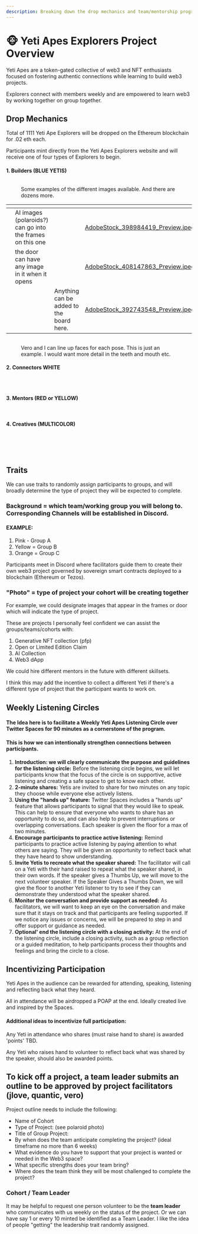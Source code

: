 ```yaml
---
description: Breaking down the drop mechanics and team/mentorship program.
---
```


# 🐵 Yeti Apes Explorers Project Overview

Yeti Apes are a token-gated collective of web3 and NFT enthusiasts focused on fostering authentic connections while learning to build web3 projects.

Explorers connect with members weekly and are empowered to learn web3 by working together on group together.

## Drop Mechanics

Total of 1111 Yeti Ape Explorers will be dropped on the Ethereum blockchain for .02 eth each.

Participants mint directly from the Yeti Apes Explorers website and will receive one of four types of Explorers to begin.

#### 1. Builders (BLUE YETIS)

<figure><img src=".gitbook/assets/AdobeStock_528321813_Preview.jpeg" alt=""><figcaption><p>Some examples of the different images available. And there are dozens more.</p></figcaption></figure>

<table data-view="cards"><thead><tr><th></th><th></th><th></th><th data-hidden data-card-cover data-type="files"></th></tr></thead><tbody><tr><td></td><td>AI images (polaroids?) can go into the frames on this one</td><td></td><td><a href=".gitbook/assets/AdobeStock_398984419_Preview.jpeg">AdobeStock_398984419_Preview.jpeg</a></td></tr><tr><td></td><td>the door can have any image in it when it opens</td><td></td><td><a href=".gitbook/assets/AdobeStock_408147863_Preview.jpeg">AdobeStock_408147863_Preview.jpeg</a></td></tr><tr><td></td><td></td><td>Anything can be added to the board here.</td><td><a href=".gitbook/assets/AdobeStock_392743548_Preview.jpeg">AdobeStock_392743548_Preview.jpeg</a></td></tr></tbody></table>

<figure><img src=".gitbook/assets/AdobeStock_420467242_Preview.gif" alt=""><figcaption><p>Vero and I can line up faces for each pose. This is just an example. I would want more detail in the teeth and mouth etc.</p></figcaption></figure>

#### 2. Connectors WHITE

<div>

<figure><img src=".gitbook/assets/AdobeStock_389694416_Preview.jpeg" alt=""><figcaption></figcaption></figure>

 

<figure><img src=".gitbook/assets/AdobeStock_394481252_Preview.jpeg" alt=""><figcaption></figcaption></figure>

 

<figure><img src=".gitbook/assets/AdobeStock_394481296_Preview.jpeg" alt=""><figcaption></figcaption></figure>

</div>

#### 3. Mentors (RED or YELLOW)

<figure><img src=".gitbook/assets/AdobeStock_381732795_Preview.jpeg" alt=""><figcaption></figcaption></figure>

<figure><img src=".gitbook/assets/AdobeStock_369137502_Preview.jpeg" alt=""><figcaption></figcaption></figure>

#### 4. Creatives (MULTICOLOR)

<figure><img src=".gitbook/assets/AdobeStock_457849338_Preview.jpeg" alt=""><figcaption></figcaption></figure>

<figure><img src=".gitbook/assets/AdobeStock_486785104_Preview.jpeg" alt=""><figcaption></figcaption></figure>

<div>

<figure><img src=".gitbook/assets/AdobeStock_348593898_Preview.jpeg" alt=""><figcaption></figcaption></figure>

 

<figure><img src=".gitbook/assets/AdobeStock_528321677_Preview.jpeg" alt=""><figcaption></figcaption></figure>

</div>

<figure><img src=".gitbook/assets/AdobeStock_498502462_Preview.jpeg" alt=""><figcaption></figcaption></figure>



## Traits

We can use traits to randomly assign participants to groups, and will broadly determine the type of project they will be expected to complete.&#x20;

### Background = which team/working group you will belong to.  Corresponding Channels will be established in Discord.

#### EXAMPLE:

1. Pink - Group A
2. Yellow = Group B&#x20;
3. Orange = Group C

Participants meet in Discord where facilitators guide them to create their own web3 project governed by sovereign smart contracts deployed to a blockchain (Ethereum or Tezos).&#x20;

### "Photo" = type of project your cohort will be creating together

For example, we could designate images that appear in the frames or door which will indicate the type of project.

These are projects I personally feel confident we can assist the groups/teams/cohorts with:&#x20;

1. Generative NFT collection (pfp)
2. Open or Limited Edition Claim
3. AI Collection
4. Web3 dApp

We could hire different mentors in the future with different skillsets. &#x20;

I think this may add the incentive to collect a different Yeti if there's a different type of project that the participant wants to work on.

## Weekly Listening Circles

#### The Idea here is to facilitate a Weekly Yeti Apes Listening Circle over Twitter Spaces for 90 minutes as a cornerstone of the program.&#x20;

#### This is how we can intentionally strengthen connections between participants.&#x20;

1. **Introduction: we will clearly communicate the purpose and guidelines for the listening circle:** Before the listening circle begins, we will let participants know that the focus of the circle is on supportive, active listening and creating a safe space to get to know each other.
2. **2-minute shares:** Yetis are invited to share for two minutes on any topic they choose while everyone else actively listens.
3. **Using the "hands up" feature:** Twitter Spaces includes a "hands up" feature that allows participants to signal that they would like to speak. This can help to ensure that everyone who wants to share has an opportunity to do so, and can also help to prevent interruptions or overlapping conversations. Each speaker is given the floor for a max of two minutes.
4. **Encourage participants to practice active listening:** Remind participants to practice active listening by paying attention to what others are saying. They will be given an opportunity to reflect back what they have heard to show understanding.
5. **Invite Yetis to recreate what the speaker shared:** The facilitator will call on a Yeti with their hand raised to repeat what the speaker shared, in their own words. If the speaker gives a Thumbs Up, we will move to the next volunteer speaker. If the Speaker Gives a Thumbs Down, we will give the floor to another Yeti listener to try to see if they can demonstrate they understood what the speaker shared.&#x20;
6. **Monitor the conversation and provide support as needed:** As facilitators, we will want to keep an eye on the conversation and make sure that it stays on track and that participants are feeling supported. If we notice any issues or concerns, we will be prepared to step in and offer support or guidance as needed.
7. **Optional'  end the listening circle with a closing activity:** At the end of the listening circle, include a closing activity, such as a group reflection or a guided meditation, to help participants process their thoughts and feelings and bring the circle to a close.

## Incentivizing Participation

Yeti Apes in the audience can be rewarded for attending, speaking, listening and reflecting back what they heard.  &#x20;

All in attendance will be airdropped a POAP at the end. Ideally created live and inspired by the Spaces.&#x20;

#### Additional ideas to incentivize full participation:

Any Yeti in attendance who shares (must raise hand to share) is awarded 'points' TBD.&#x20;

Any Yeti who raises hand to volunteer to reflect back what was shared by the speaker, should also be awarded points.

## To kick off a project, a team leader submits an outline to be approved by project facilitators (jlove, quantic, vero)

Project outline needs to include the following:&#x20;

* Name of Cohort
* Type of Project: (see polaroid photo)
* Title of Group Project:
* By when does the team anticipate completing the project? (ideal timeframe no more than 6 weeks)
* What evidence do you have to support that your project is wanted or needed in the Web3 space?&#x20;
* What specific strengths does your team bring?&#x20;
* Where does the team think they will be most challenged to complete the project?&#x20;

### Cohort / Team Leader

It may be helpful to request one person volunteer to be the **team leader** who communicates with us weekly on the status of the project.  Or we can have say 1 or every 10 minted be identified as a Team Leader. I like the idea of people "getting"  the leadership trait randomly assigned.&#x20;
